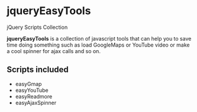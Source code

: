 # jqueryEasyTools
jQuery Scripts Collection

**jqueryEasyTools** is a collection of javascript tools that can help you to save time doing something such as load GoogleMaps or YouTube video or make a cool spinner for ajax calls and so on.

## Scripts included

* easyGmap
* easyYouTube
* easyReadmore
* easyAjaxSpinner
